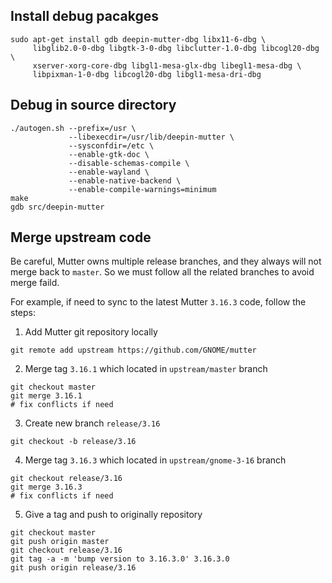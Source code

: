 ## Install debug pacakges
```
sudo apt-get install gdb deepin-mutter-dbg libx11-6-dbg \
     libglib2.0-0-dbg libgtk-3-0-dbg libclutter-1.0-dbg libcogl20-dbg \
     xserver-xorg-core-dbg libgl1-mesa-glx-dbg libegl1-mesa-dbg \
     libpixman-1-0-dbg libcogl20-dbg libgl1-mesa-dri-dbg
```

## Debug in source directory
```
./autogen.sh --prefix=/usr \
             --libexecdir=/usr/lib/deepin-mutter \
             --sysconfdir=/etc \
             --enable-gtk-doc \
             --disable-schemas-compile \
             --enable-wayland \
             --enable-native-backend \
             --enable-compile-warnings=minimum
make
gdb src/deepin-mutter
```

## Merge upstream code

Be careful, Mutter owns multiple release branches, and they always
will not merge back to `master`. So we must follow all the related
branches to avoid merge faild.

For example, if need to sync to the latest Mutter `3.16.3` code, follow
the steps:

1. Add Mutter git repository locally
```
git remote add upstream https://github.com/GNOME/mutter
```

2. Merge tag `3.16.1` which located in `upstream/master` branch
```
git checkout master
git merge 3.16.1
# fix conflicts if need
```

3. Create new branch `release/3.16`
```
git checkout -b release/3.16
```

4. Merge tag `3.16.3` which located in `upstream/gnome-3-16` branch
```
git checkout release/3.16
git merge 3.16.3
# fix conflicts if need
```

5. Give a tag and push to originally repository
```
git checkout master
git push origin master
git checkout release/3.16
git tag -a -m 'bump version to 3.16.3.0' 3.16.3.0
git push origin release/3.16
```
